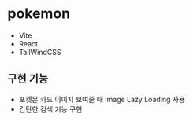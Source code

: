 # pokemon

- Vite
- React
- TailWindCSS


## 구현 기능
- 포켓몬 카드 이미지 보여줄 때 Image Lazy Loading 사용
- 간단한 검색 기능 구현
